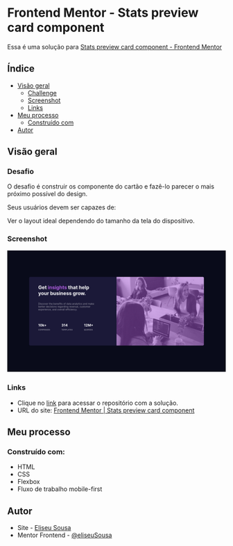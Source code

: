 # Frontend Mentor - Stats preview card component

Essa é uma solução para [Stats preview card component -  Frontend Mentor](https://www.frontendmentor.io/challenges/stats-preview-card-component-8JqbgoU62)

## Índice
  - [Visão geral](#visao-geral)
    - [Challenge](#challenge)
    - [Screenshot](#screenshot)
    - [Links](#links)
  - [Meu processo](#meu-processo)
    - [Construído com](#construido-com)
  - [Autor](#autor)


## Visão geral

### Desafio 
O desafio é construir os componente do cartão e fazê-lo parecer o mais próximo possível do design.

Seus usuários devem ser capazes de:

Ver o layout ideal dependendo do tamanho da tela do dispositivo.  


### Screenshot

![](./screenshot.png)

### Links
- Clique no [link](https://github.com/eliseuSousa/cartao-visualizacao-estatisticas) para acessar o repositório com a solução.
- URL do site: [Frontend Mentor | Stats preview card component](https://eliseusousa.github.io/cartao-visualizacao-estatisticas/)

## Meu processo
### Construído com:
- HTML
- CSS
- Flexbox
- Fluxo de trabalho mobile-first

## Autor
- Site - [Eliseu Sousa](https://eliseusousa.github.io/portfolio/)
- Mentor Frontend - [@eliseuSousa](https://www.frontendmentor.io/profile/eliseuSousa)
